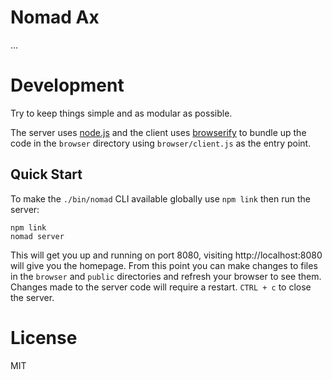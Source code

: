 
# Nomad Ax

...

# Development

Try to keep things simple and as modular as possible.

The server uses [node.js][node] and the client uses [browserify][browserify] to bundle up the code in the `browser` directory using `browser/client.js` as the entry point.

## Quick Start

To make the `./bin/nomad` CLI available globally use `npm link` then run the server:

    npm link
    nomad server

This will get you up and running on port 8080, visiting http://localhost:8080 will give you the homepage. From this point you can make changes to files in the `browser` and `public` directories and refresh your browser to see them. Changes made to the server code will require a restart. `CTRL + c` to close the server.

# License

MIT

[node]: http://nodejs.org
[browserify]: http://browserify.org
